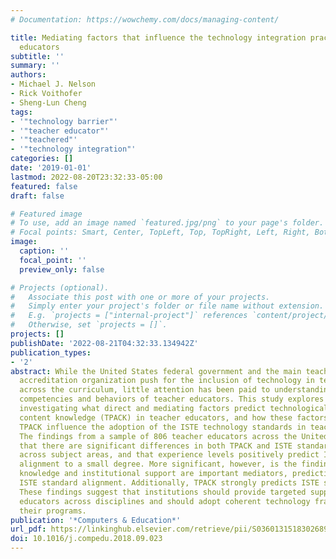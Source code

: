 ```yaml
---
# Documentation: https://wowchemy.com/docs/managing-content/

title: Mediating factors that influence the technology integration practices of teacher
  educators
subtitle: ''
summary: ''
authors:
- Michael J. Nelson
- Rick Voithofer
- Sheng-Lun Cheng
tags:
- '"technology barrier"'
- '"teacher educator"'
- '"teachered"'
- '"technology integration"'
categories: []
date: '2019-01-01'
lastmod: 2022-08-20T23:32:33-05:00
featured: false
draft: false

# Featured image
# To use, add an image named `featured.jpg/png` to your page's folder.
# Focal points: Smart, Center, TopLeft, Top, TopRight, Left, Right, BottomLeft, Bottom, BottomRight.
image:
  caption: ''
  focal_point: ''
  preview_only: false

# Projects (optional).
#   Associate this post with one or more of your projects.
#   Simply enter your project's folder or file name without extension.
#   E.g. `projects = ["internal-project"]` references `content/project/deep-learning/index.md`.
#   Otherwise, set `projects = []`.
projects: []
publishDate: '2022-08-21T04:32:33.134942Z'
publication_types:
- '2'
abstract: While the United States federal government and the main teacher education
  accreditation organization push for the inclusion of technology in teacher education
  across the curriculum, little attention has been paid to understanding the technology
  competencies and behaviors of teacher educators. This study explores this gap by
  investigating what direct and mediating factors predict technological pedagogical
  content knowledge (TPACK) in teacher educators, and how these factors along with
  TPACK influence the adoption of the ISTE technology standards in teacher education.
  The findings from a sample of 806 teacher educators across the United States indicate
  that there are significant differences in both TPACK and ISTE standard alignment
  across subject areas, and that experience levels positively predict ISTE standard
  alignment to a small degree. More significant, however, is the finding that technology
  knowledge and institutional support are important mediators, predicting TPACK and
  ISTE standard alignment. Additionally, TPACK strongly predicts ISTE standard alignment.
  These findings suggest that institutions should provide targeted support to teacher
  educators across disciplines and should adopt coherent technology frameworks for
  their programs.
publication: '*Computers & Education*'
url_pdf: https://linkinghub.elsevier.com/retrieve/pii/S0360131518302689
doi: 10.1016/j.compedu.2018.09.023
---
```

